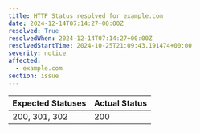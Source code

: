 ```yaml
---
title: HTTP Status resolved for example.com
date: 2024-12-14T07:14:27+00:00Z
resolved: True
resolvedWhen: 2024-12-14T07:14:27+00:00Z
resolvedStartTime: 2024-10-25T21:09:43.191474+00:00
severity: notice
affected:
  - example.com
section: issue
---
```


| Expected Statuses | Actual Status  |
|-------------------|----------------|
| 200, 301, 302 | 200 |
